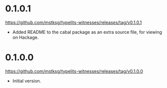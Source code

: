 0.1.0.1
=======
<https://github.com/mstksg/typelits-witnesses/releases/tag/v0.1.0.1>

*   Added README to the cabal package as an extra source file, for viewing on
    Hackage.

0.1.0.0
=======
<https://github.com/mstksg/typelits-witnesses/releases/tag/v0.1.0.0>

*   Initial version.

